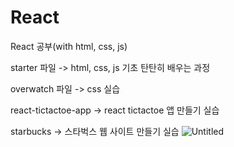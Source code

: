 

# React
React 공부(with html, css, js)


starter 파일 -> html, css, js 기초 탄탄히 배우는 과정

overwatch 파일 -> css 실습 

react-tictactoe-app -> react tictactoe 앱 만들기 실습 

starbucks -> 스타벅스 웹 사이트 만들기 실습 
![Untitled](https://github.com/les0498/React/assets/92281453/e1699207-e6d2-4f9b-96b8-445cc1b03d92)
